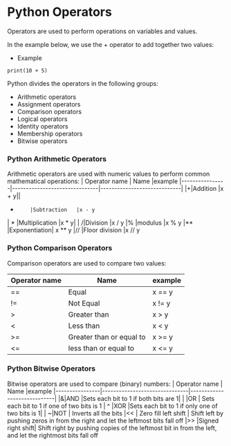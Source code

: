 ﻿

# Python Operators

Operators are used to perform operations on variables and values.

In the example below, we use the + operator to add together two values:

- Example


```
print(10 + 5)
```
Python divides the operators in the following groups:

-   Arithmetic operators
-   Assignment operators
-   Comparison operators
-   Logical operators
-   Identity operators
-   Membership operators
-   Bitwise operators


### Python Arithmetic Operators

Arithmetic operators are used with numeric values to perform common mathematical operations:
|       Operator name          |     Name                   |example
|----------------|-------------------------------|-----------------------------|
|+|Addition            |x + y||
-         |Subtraction   |x - y
| *         |Multiplication |x * y|
| /|Division |x / y
|%      |modulus |x % y
|**          |Exponentiation| x ** y
|//         |Floor division |x // y


### Python Comparison Operators

Comparison operators are used to compare two values:

|       Operator name          |     Name                   |example
|----------------|-------------------------------|-----------------------------|
|==|Equal            |x == y||
!=         |Not Equal   |x != y
| >         |Greater than|x > y|
| <         |Less than|x < y|
| >=         |Greater than or equal to|x >= y|
| <=         |less than or equal to|x <= y|


### Python Bitwise Operators

Bitwise operators are used to compare (binary) numbers:
|       Operator name          |     Name                   |example
|----------------|-------------------------------|-----------------------------|
|&|AND            |Sets each bit to 1 if both bits are 1|
|       |OR   | Sets each bit to 1 if one of two bits is 1
| ^         |XOR |Sets each bit to 1 if only one of two bits is 1|
| ~|NOT | Inverts all the bits
|<<      | Zero fill left shift | Shift left by pushing zeros in from the right and let the leftmost bits fall off
|>>         |Signed right shift| Shift right by pushing copies of the leftmost bit in from the left, and let the rightmost bits fall off


